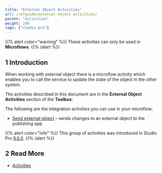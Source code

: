 ```yaml
---
title: "External Object Activities"
url: /refguide/external-object-activities/
parent: "activities"
weight: 100
tags: ["studio pro"]
---
```

{{% alert color="warning" %}}
These activities can only be used in **Microflows**.
{{% /alert %}}

## 1 Introduction

When working with external object there is a microflow activity which enables you to call the service to update the state of the object in the other system.

The activities described in this document are in the **External Object Activities** section of the **Toolbox**:

The following are the integration activities you can use in your microflow:

* [Send external object](send-external-object) – sends changes to an external object to the publishing app

{{% alert color="info" %}}
This group of activities was introduced in Studio Pro [9.6.0](/releasenotes/studio-pro/9.6).
{{% /alert %}}

## 2 Read More

* [Activities](activities)
